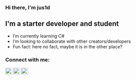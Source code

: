 ### Hi there, I'm jus1d
      
## I'm a starter developer and student

- I’m currently learning C#
- I’m looking to collaborate with other creators/developers
- Fun fact: here no fact, maybe it is in the other place?

### Connect with me:

[<img align="left" alt="jus1d | VK" width="22px" src="https://cdn.jsdelivr.net/npm/simple-icons@v3/icons/vk.svg" />][vk]
[<img align="left" alt="jus1d | Twitter" width="22px" src="https://cdn.jsdelivr.net/npm/simple-icons@v3/icons/twitter.svg" />][twitter]
[<img align="left" alt="jus1d | Instagram" width="22px" src="https://cdn.jsdelivr.net/npm/simple-icons@v3/icons/instagram.svg" />][instagram]

[twitter]: https://twitter.com/jus1dq
[instagram]: https://www.instagram.com/jus1dd/?hl=ru
[vk]: https://vk.com/jus1d
